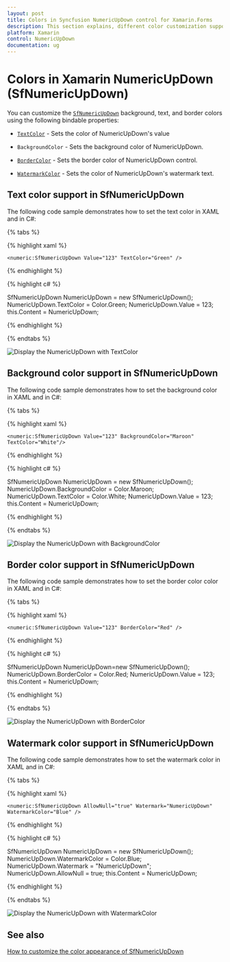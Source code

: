 ```yaml
---
layout: post
title: Colors in Syncfusion NumericUpDown control for Xamarin.Forms
description: This section explains, different color customization supports in Syncfusion NumericUpDown control for Xamarin.Forms.
platform: Xamarin
control: NumericUpDown
documentation: ug
---
```

# Colors in Xamarin NumericUpDown (SfNumericUpDown)

You can customize the [`SfNumericUpDown`](https://help.syncfusion.com/cr/xamarin/Syncfusion.SfNumericUpDown.XForms.SfNumericUpDown.html) background, text, and border colors using the following bindable properties:

* [`TextColor`](https://help.syncfusion.com/cr/xamarin/Syncfusion.SfNumericUpDown.XForms.SfNumericUpDown.html#Syncfusion_SfNumericUpDown_XForms_SfNumericUpDown_TextColor) - Sets the color of NumericUpDown's value

* `BackgroundColor` - Sets the background color of NumericUpDown.

* [`BorderColor`](https://help.syncfusion.com/cr/xamarin/Syncfusion.SfNumericUpDown.XForms.SfNumericUpDown.html#Syncfusion_SfNumericUpDown_XForms_SfNumericUpDown_BorderColor) - Sets the border color of NumericUpDown control.

* [`WatermarkColor`](https://help.syncfusion.com/cr/xamarin/Syncfusion.SfNumericUpDown.XForms.SfNumericUpDown.html#Syncfusion_SfNumericUpDown_XForms_SfNumericUpDown_WatermarkColor) - Sets the color of NumericUpDown's watermark text.

## Text color support in SfNumericUpDown

The following code sample demonstrates how to set the text color in XAML and in C#:

{% tabs %}

{% highlight xaml %}

	<numeric:SfNumericUpDown Value="123" TextColor="Green" />
	
{% endhighlight %}

{% highlight c# %}

SfNumericUpDown NumericUpDown = new SfNumericUpDown();
NumericUpDown.TextColor = Color.Green;
NumericUpDown.Value = 123;
this.Content = NumericUpDown;

{% endhighlight %}

{% endtabs %}

![Display the NumericUpDown with TextColor](images/TextColor.PNG)

## Background color support in SfNumericUpDown

The following code sample demonstrates how to set the background color in XAML and in C#:

{% tabs %}

{% highlight xaml %}

	<numeric:SfNumericUpDown Value="123" BackgroundColor="Maroon" TextColor="White"/>
	
{% endhighlight %}

{% highlight c# %}

SfNumericUpDown NumericUpDown = new SfNumericUpDown();
NumericUpDown.BackgroundColor = Color.Maroon;
NumericUpDown.TextColor = Color.White;
NumericUpDown.Value = 123;
this.Content = NumericUpDown;

{% endhighlight %}

{% endtabs %}

![Display the NumericUpDown with BackgroundColor](images/backgroundcolor.PNG)

## Border color support in SfNumericUpDown

The following code sample demonstrates how to set the border color color in XAML and in C#:

{% tabs %}

{% highlight xaml %}

	<numeric:SfNumericUpDown Value="123" BorderColor="Red" />
	
{% endhighlight %}

{% highlight c# %}

SfNumericUpDown NumericUpDown=new SfNumericUpDown();
NumericUpDown.BorderColor = Color.Red;
NumericUpDown.Value = 123;
this.Content = NumericUpDown;

{% endhighlight %}

{% endtabs %}

![Display the NumericUpDown with BorderColor](images/bordercolor.PNG)

## Watermark color support in SfNumericUpDown

The following code sample demonstrates how to set the watermark color in XAML and in C#:

{% tabs %}

{% highlight xaml %}

	<numeric:SfNumericUpDown AllowNull="true" Watermark="NumericUpDown" WatermarkColor="Blue" />
	
{% endhighlight %}

{% highlight c# %}

SfNumericUpDown NumericUpDown = new SfNumericUpDown();
NumericUpDown.WatermarkColor = Color.Blue;
NumericUpDown.Watermark = "NumericUpDown";
NumericUpDown.AllowNull = true;
this.Content = NumericUpDown;

{% endhighlight %}

{% endtabs %}

![Display the NumericUpDown with WatermarkColor](images/watermarkcolor.PNG)

## See also

[How to customize the color appearance of SfNumericUpDown](https://support.syncfusion.com/kb/article/10060/how-to-customize-the-color-appearance-of-numeric-entry-in-xamarinforms)
